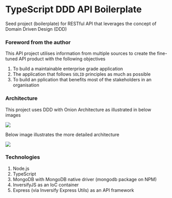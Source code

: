 # TypeScript DDD API Boilerplate
Seed project (boilerplate) for RESTful API that leverages the concept of Domain Driven Design (DDD)

### Foreword from the author
This API project utilises information from multiple sources to create the fine-tuned API product with the following objectives

1. To build a maintainable enterprise grade application
2. The application that follows `SOLID` principles as much as possible
3. To build an pplication that benefits most of the stakeholders in an organisation

### Architecture
This project uses DDD with Onion Architecture as illustrated in below images

![](https://encrypted-tbn0.gstatic.com/images?q=tbn%3AANd9GcSlKQYp4rl0kH9GTuH0V0GU1QwyAhjIPy3aJQ&usqp=CAU)

Below image illustrates the more detailed architecture

![](https://image.slidesharecdn.com/applifireblueprintguidelinesv22-151216102708/95/applifire-blue-print-design-guidelines-12-638.jpg?cb=1450261807)

### Technologies
1. Node.js
2. TypeScript
3. MongoDB with MongoDB native driver (mongodb package on NPM)
4. InversifyJS as an IoC container
5. Express (via Inversify Express Utils) as an API framework